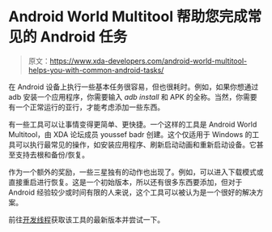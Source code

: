 # Android World Multitool 帮助您完成常见的 Android 任务

> 原文：<https://www.xda-developers.com/android-world-multitool-helps-you-with-common-android-tasks/>

在 Android 设备上执行一些基本任务很容易，但也很耗时。例如，如果你想通过 adb 安装一个应用程序，你需要输入 *adb install* 和 APK 的全称。当然，你需要有一个正常运行的亚行，才能考虑添加一些东西。

有一些工具可以让事情变得更简单、更快捷。一个这样的工具是 Android World Multitool，由 XDA 论坛成员 youssef badr 创建。这个仅适用于 Windows 的工具可以执行最常见的操作，如安装应用程序、刷新启动动画和重新启动设备。它甚至支持去根和备份/恢复。

作为一个额外的奖励，一些三星独有的动作也出现了。例如，可以进入下载模式或直接重启进行恢复。这是一个初始版本，所以还有很多东西要添加，但对于 Android 经验较少或时间有限的人来说，这个工具可以被认为是一个很好的解决方案。

前往[开发线程](http://forum.xda-developers.com/showthread.php?t=2558370)获取该工具的最新版本并尝试一下。
